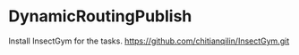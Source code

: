 # DynamicRoutingPublish

Install InsectGym for the tasks.
https://github.com/chitianqilin/InsectGym.git
